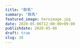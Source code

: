 ```yaml
---
title: "群馬"
summary: "群馬"
featured_image: heroimage.jpg
date: 2020-05-06T12:00:00+09:00
publishdate: 2020-05-06
draft: true
slug: 38
---
```

